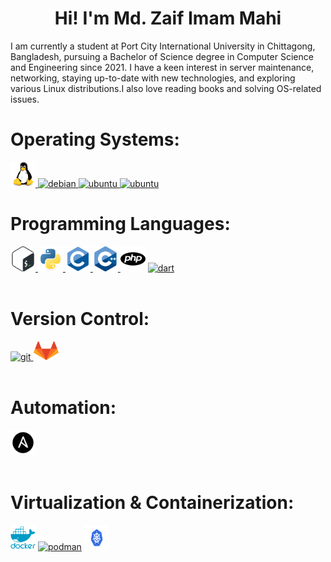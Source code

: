 <h1 align="center"> Hi! I'm Md. Zaif Imam Mahi </h1>

<p>I am currently a student at Port City International University in Chittagong, Bangladesh, pursuing a Bachelor of Science degree in Computer Science and Engineering since 2021. I have a keen interest in server maintenance, networking, staying up-to-date with new technologies, and exploring various Linux distributions.I also love reading books and solving OS-related issues.</p>


# Operating Systems:
<a href="https://www.linux.org/" target="_blank" rel="noreferrer"> <img src="https://raw.githubusercontent.com/devicons/devicon/master/icons/linux/linux-original.svg" alt="linux" width="40" height="40"/> </a> <a href="https://www.debain.org" target="_blank" rel="noreferrer"> <img src="https://www.debian.org/Pics/debian-logo-1024x576.png" alt="debian" width="40" height="40"/> </a> <a href="https://www.ubuntu.com" target="_blank" rel="noreferrer"> <img src="https://upload.wikimedia.org/wikipedia/commons/thumb/9/9e/UbuntuCoF.svg/512px-UbuntuCoF.svg.png?20120210072525" alt="ubuntu" width="40" height="40"/> </a> <a href="https://www.centos.org/" target="_blank" rel="noreferrer"> <img src="https://encrypted-tbn0.gstatic.com/images?q=tbn:ANd9GcRt4MGkrWsnWr1JYMHixbM2_8O3gzu_LPBWJA&s" alt="ubuntu" width="40" height="40"/> </a> 

# Programming Languages:
 <a href="https://www.gnu.org/software/bash/" target="_blank" rel="noreferrer"> <img src="https://github.com/mdzaif/mdzaif/blob/main/bash.svg" alt="bash" width="40" height="40"/> </a> 
<a href="https://www.python.org" target="_blank" rel="noreferrer"> <img src="https://raw.githubusercontent.com/devicons/devicon/master/icons/python/python-original.svg" alt="python" width="40" height="40"/> </a>  <a href="https://www.cprogramming.com/" target="_blank" rel="noreferrer"> <img src="https://raw.githubusercontent.com/devicons/devicon/master/icons/c/c-original.svg" alt="c" width="40" height="40"/> </a> 
<a href="https://www.w3schools.com/cpp/" target="_blank" rel="noreferrer"> <img src="https://raw.githubusercontent.com/devicons/devicon/master/icons/cplusplus/cplusplus-original.svg" alt="cplusplus" width="40" height="40"/> </a> <a href="https://www.php.net/" target="_blank" rel="noreferrer"> <img src="https://github.com/mdzaif/mdzaif/blob/main/images/php.svg" alt="php" width="40" height="40"/></a> <a href="https://dart.dev" target="_blank" rel="noreferrer"> <img src="https://www.vectorlogo.zone/logos/dartlang/dartlang-icon.svg" alt="dart" width="40" height="40"/> </a>
<br> <br>

# Version Control:
<a href="https://git-scm.com/" target="_blank" rel="noreferrer"> <img src="https://www.vectorlogo.zone/logos/git-scm/git-scm-icon.svg" alt="git" width="40" height="40"/> </a>  <a href="https://gitlab.com/" target="blank"><img src="https://github.com/mdzaif/mdzaif/blob/main/gitlab.svg" alt="mdzaifimammahi" height="30" width="40" /></a><br><br>

# Automation:
<a href="https://www.ansible.com/" target="_blank" rel="noreferrer"> <img src="https://github.com/mdzaif/mdzaif/blob/main/images/ansible.svg" alt="ansible" width="40" height="40"/></a> <br><br>

# Virtualization & Containerization:
<a href="https://www.docker.com/" target="_blank" rel="noreferrer"> <img src="https://github.com/mdzaif/mdzaif/blob/main/images/docker.svg" alt="docker" width="40" height="40"/></a> 
<a href="https://podman.io/" target="_blank" rel="noreferrer"> <img src="https://igene.tw/wp-content/uploads/2020/01/podman-logo.png.webp" alt="podman" width="40" height="40"/></a> 
<a href="https://kubernetes.io/" target="_blank" rel="noreferrer"> <img src="https://github.com/mdzaif/mdzaif/blob/main/images/kubernetes.png" alt="kubernetes" width="40" height="40"/></a> 
